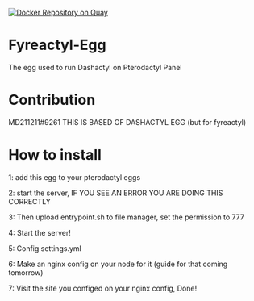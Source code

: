 [![Docker Repository on Quay](https://quay.io/repository/jamiegrimwood/dashactyl-egg/status "Docker Repository on Quay")](https://quay.io/repository/jamiegrimwood/dashactyl-egg)

# Fyreactyl-Egg
The egg used to run Dashactyl on Pterodactyl Panel

# Contribution
MD211211#9261
THIS IS BASED OF DASHACTYL EGG (but for fyreactyl)

# How to install
1: add this egg to your pterodactyl eggs

2: start the server, IF YOU SEE AN ERROR YOU ARE DOING THIS CORRECTLY

3: Then upload entrypoint.sh to file manager, set the permission to 777

4: Start the server!

5: Config settings.yml

6: Make an nginx config on your node for it (guide for that coming tomorrow)

7: Visit the site you configed on your nginx config, Done!

